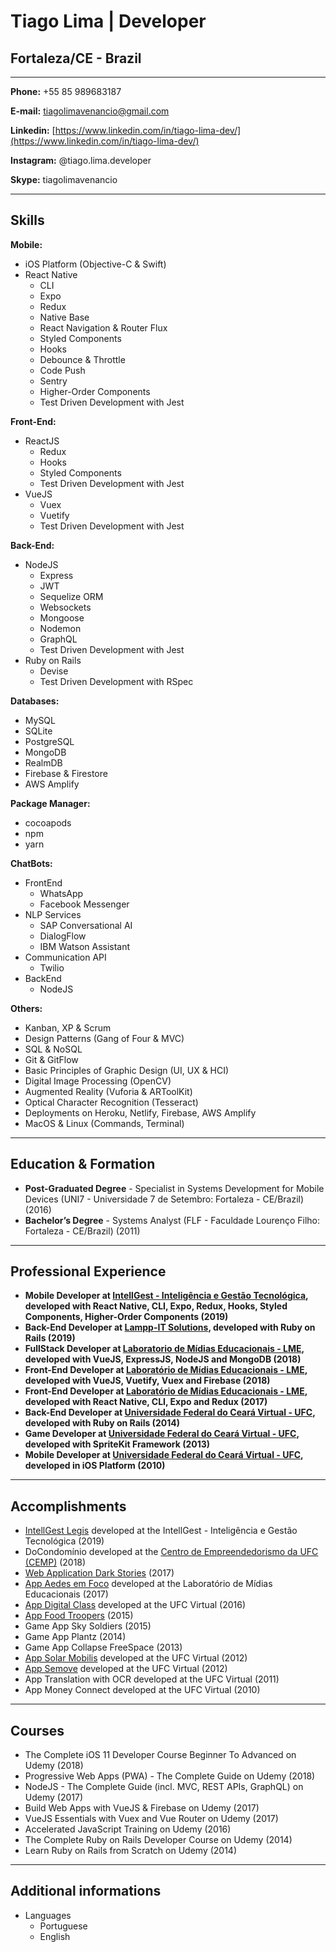 # Tiago Lima | Developer
## Fortaleza/CE - Brazil

---

**Phone:** +55 85 989683187

**E-mail:** tiagolimavenancio@gmail.com

**Linkedin:** [https://www.linkedin.com/in/tiago-lima-dev/](https://www.linkedin.com/in/tiago-lima-dev/)

**Instagram:** @tiago.lima.developer

**Skype:** tiagolimavenancio

---

## Skills


**Mobile:**
* iOS Platform (Objective-C & Swift) 
* React Native 
  - CLI
  - Expo
  - Redux
  - Native Base
  - React Navigation & Router Flux
  - Styled Components
  - Hooks
  - Debounce & Throttle
  - Code Push
  - Sentry
  - Higher-Order Components
  - Test Driven Development with Jest
  
  
**Front-End:**
* ReactJS
  - Redux
  - Hooks
  - Styled Components
  - Test Driven Development with Jest
* VueJS
  - Vuex
  - Vuetify
  - Test Driven Development with Jest

**Back-End:**
* NodeJS 
  - Express
  - JWT
  - Sequelize ORM
  - Websockets
  - Mongoose
  - Nodemon
  - GraphQL
  - Test Driven Development with Jest
* Ruby on Rails
  - Devise 
  - Test Driven Development with RSpec


**Databases:**
* MySQL
* SQLite
* PostgreSQL
* MongoDB
* RealmDB
* Firebase & Firestore
* AWS Amplify


**Package Manager:**
* cocoapods
* npm
* yarn


**ChatBots:**
* FrontEnd
  - WhatsApp
  - Facebook Messenger
* NLP Services
  - SAP Conversational AI
  - DialogFlow
  - IBM Watson Assistant
* Communication API
  - Twilio
* BackEnd
  - NodeJS

**Others:**
* Kanban, XP & Scrum
* Design Patterns (Gang of Four & MVC)
* SQL & NoSQL
* Git & GitFlow
* Basic Principles of Graphic Design (UI, UX & HCI)
* Digital Image Processing (OpenCV)
* Augmented Reality (Vuforia & ARToolKit)
* Optical Character Recognition (Tesseract)
* Deployments on Heroku, Netlify, Firebase, AWS Amplify
* MacOS & Linux (Commands, Terminal)


---

## Education & Formation

* **Post-Graduated Degree** - Specialist in Systems Development for Mobile Devices (UNI7 - Universidade 7 de Setembro: Fortaleza - CE/Brazil) (2016)
* **Bachelor’s Degree** - Systems Analyst (FLF - Faculdade Lourenço Filho: Fortaleza - CE/Brazil) (2011)


---


## Professional Experience
* **Mobile Developer at [IntellGest - Inteligência e Gestão Tecnológica](https://www.linkedin.com/company/intellgest/), developed with React Native, CLI, Expo, Redux, Hooks, Styled Components, Higher-Order Components (2019)** 
* **Back-End Developer at [Lampp-IT Solutions](https://www.lampp-it.com.br/), developed with Ruby on Rails (2019)**
* **FullStack Developer at [Laboratorio de Mídias Educacionais - LME](http://lme.ufc.br/), developed with VueJS, ExpressJS, NodeJS and MongoDB (2018)**
* **Front-End Developer at [Laboratório de Mídias Educacionais - LME](http://lme.ufc.br/), developed with VueJS, Vuetify, Vuex and Firebase (2018)**
* **Front-End Developer at [Laboratório de Mídias Educacionais - LME](http://lme.ufc.br/), developed with React Native, CLI, Expo and Redux (2017)**
* **Back-End Developer at [Universidade Federal do Ceará Virtual - UFC](http://portal.virtual.ufc.br/), developed with Ruby on Rails (2014)**
* **Game Developer at [Universidade Federal do Ceará Virtual - UFC](http://portal.virtual.ufc.br/), developed with SpriteKit Framework (2013)**
* **Mobile Developer at [Universidade Federal do Ceará Virtual - UFC](http://portal.virtual.ufc.br/), developed in iOS Platform (2010)**



---



## Accomplishments
* [IntellGest Legis](https://apps.apple.com/us/app/intellgest-legis/id1478737517?ls=1) developed at the IntellGest - Inteligência e Gestão Tecnológica (2019)
* DoCondomínio developed at the [Centro de Empreendedorismo da UFC (CEMP)](https://www.linkedin.com/company/cempufc/) (2018)
* [Web Application Dark Stories](http://dark-stories.herokuapp.com/) (2017)
* [App Aedes em Foco](https://itunes.apple.com/br/app/aedes-em-foco-lme/id1146901883?l=en&mt=8) developed at the Laboratório de Mídias Educacionais (2017)
* [App Digital Class](https://itunes.apple.com/br/app/digital-class/id1199107757?l=en&mt=8) developed at the UFC Virtual (2016)
* [App Food Troopers](http://tribunadoceara.uol.com.br/noticias/tecnologia/cearenses-criam-aplicativo-com-informacoes-sobre-food-trucks-de-fortaleza/) (2015)
* Game App Sky Soldiers (2015)
* Game App Plantz (2014)
* Game App Collapse FreeSpace (2013)
* [App Solar Mobilis](https://itunes.apple.com/br/app/solar-mobilis/id1213025314?l=en&mt=8) developed at the UFC Virtual (2012)
* [App Semove](https://play.google.com/store/apps/details?id=com.semove) developed at the UFC Virtual (2012)
* App Translation with OCR developed at the UFC Virtual (2011) 
* App Money Connect developed at the UFC Virtual (2010) 


---

## Courses

* The Complete iOS 11 Developer Course Beginner To Advanced on Udemy (2018)
* Progressive Web Apps (PWA) - The Complete Guide on Udemy (2018)
* NodeJS - The Complete Guide (incl. MVC, REST APIs, GraphQL) on Udemy (2017)
* Build Web Apps with VueJS & Firebase on Udemy (2017)
* VueJS Essentials with Vuex and Vue Router on Udemy (2017)
* Accelerated JavaScript Training on Udemy (2016)
* The Complete Ruby on Rails Developer Course on Udemy (2014)
* Learn Ruby on Rails from Scratch on Udemy (2014)



---

## Additional informations

* Languages 
  - Portuguese
  - English





